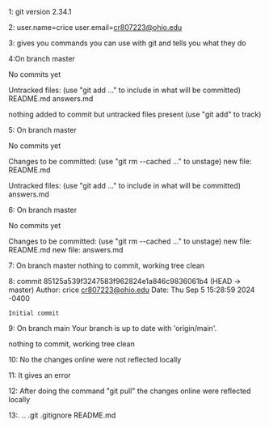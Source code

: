1: git version 2.34.1

2: user.name=crice user.email=cr807223@ohio.edu

3: gives you commands you can use with git and tells you what they do

4:On branch master

No commits yet

Untracked files:
  (use "git add <file>..." to include in what will be committed)
	README.md
	answers.md

nothing added to commit but untracked files present (use "git add" to track)

5: On branch master

No commits yet

Changes to be committed:
  (use "git rm --cached <file>..." to unstage)
	new file:   README.md

Untracked files:
  (use "git add <file>..." to include in what will be committed)
	answers.md

6: On branch master

No commits yet

Changes to be committed:
  (use "git rm --cached <file>..." to unstage)
	new file:   README.md
	new file:   answers.md

7: On branch master
nothing to commit, working tree clean

8: commit 85125a539f3247583f962824e1a846c9836061b4 (HEAD -> master)
Author: crice <cr807223@ohio.edu>
Date:   Thu Sep 5 15:28:59 2024 -0400

    Initial commit

9: On branch main
Your branch is up to date with 'origin/main'.

nothing to commit, working tree clean

10: No the changes online were not reflected locally

11: It gives an error

12: After doing the command "git pull" the changes online were reflected locally

13:.  ..  .git  .gitignore  README.md



